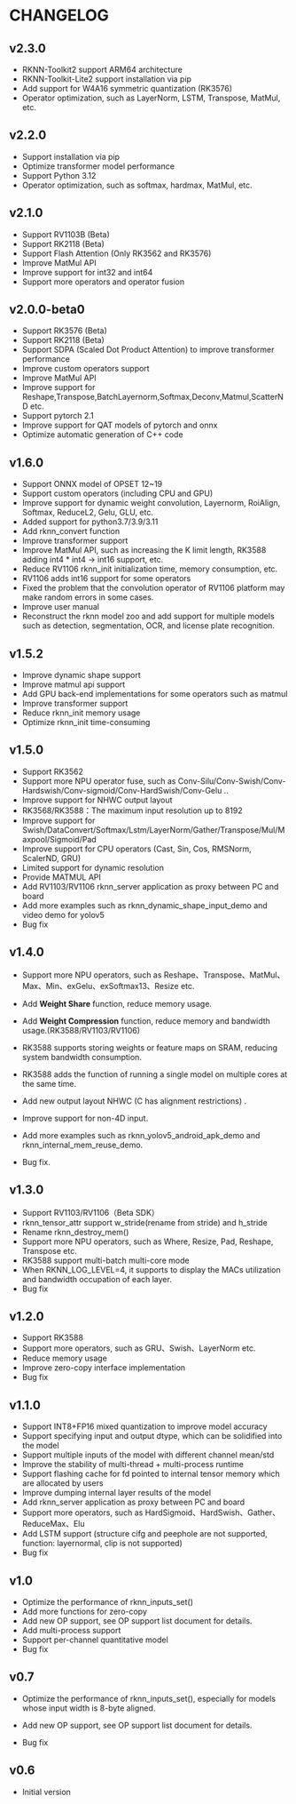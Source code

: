 # CHANGELOG

## v2.3.0

- RKNN-Toolkit2 support ARM64 architecture
- RKNN-Toolkit-Lite2 support installation via pip
- Add support for W4A16 symmetric quantization (RK3576)
- Operator optimization, such as LayerNorm, LSTM, Transpose, MatMul, etc.

## v2.2.0

- Support installation via pip
- Optimize transformer model performance
- Support Python 3.12
- Operator optimization, such as softmax, hardmax, MatMul, etc.

## v2.1.0

- Support RV1103B (Beta)
- Support RK2118 (Beta)
- Support Flash Attention (Only RK3562 and RK3576)
- Improve MatMul API
- Improve support for int32 and int64
- Support more operators and operator fusion

## v2.0.0-beta0

 - Support RK3576 (Beta)
 - Support RK2118 (Beta)
 - Support SDPA (Scaled Dot Product Attention) to improve transformer performance
 - Improve custom operators support
 - Improve MatMul API
 - Improve support for Reshape,Transpose,BatchLayernorm,Softmax,Deconv,Matmul,ScatterND etc.
 - Support pytorch 2.1
 - Improve support for QAT models of pytorch and onnx
 - Optimize automatic generation of C++ code



## v1.6.0

 - Support ONNX model of OPSET 12~19
 - Support custom operators (including CPU and GPU)
 - Improve support for dynamic weight convolution, Layernorm, RoiAlign, Softmax, ReduceL2, Gelu, GLU, etc.
 - Added support for python3.7/3.9/3.11
 - Add rknn_convert function
 - Improve transformer support
 - Improve MatMul API, such as increasing the K limit length, RK3588 adding int4 * int4 -> int16 support, etc.
 - Reduce RV1106 rknn_init initialization time, memory consumption, etc.
 - RV1106 adds int16 support for some operators
 - Fixed the problem that the convolution operator of RV1106 platform may make random errors in some cases.
 - Improve user manual
 - Reconstruct the rknn model zoo and add support for multiple models such as detection, segmentation, OCR, and license plate recognition.



## v1.5.2

- Improve dynamic shape support
- Improve matmul api support
- Add GPU back-end implementations for some operators such as matmul
- Improve transformer support
- Reduce rknn_init memory usage
- Optimize rknn_init time-consuming



## v1.5.0

- Support RK3562
- Support more NPU operator fuse, such as Conv-Silu/Conv-Swish/Conv-Hardswish/Conv-sigmoid/Conv-HardSwish/Conv-Gelu ..
- Improve support for  NHWC output layout
- RK3568/RK3588：The maximum input resolution up to 8192
- Improve support for Swish/DataConvert/Softmax/Lstm/LayerNorm/Gather/Transpose/Mul/Maxpool/Sigmoid/Pad
- Improve support for CPU operators (Cast, Sin, Cos, RMSNorm, ScalerND, GRU)
- Limited support for dynamic resolution
- Provide MATMUL API
- Add RV1103/RV1106 rknn_server application as proxy between PC and board
- Add more examples such as rknn_dynamic_shape_input_demo and video demo for yolov5
- Bug fix



## v1.4.0

- Support more NPU operators, such as Reshape、Transpose、MatMul、 Max、Min、exGelu、exSoftmax13、Resize etc.

- Add **Weight Share**  function, reduce memory usage.

- Add **Weight Compression** function, reduce memory and bandwidth usage.(RK3588/RV1103/RV1106)

- RK3588 supports storing weights or feature maps on SRAM, reducing system bandwidth consumption.

- RK3588 adds the function of running a single model on multiple cores at the same time.

- Add new output layout NHWC (C has alignment restrictions) .

- Improve support for non-4D input.

- Add more examples such as rknn_yolov5_android_apk_demo and rknn_internal_mem_reuse_demo.

- Bug fix.

    

## v1.3.0

- Support RV1103/RV1106（Beta SDK）
- rknn_tensor_attr support w_stride(rename from stride) and h_stride
- Rename rknn_destroy_mem()
- Support more NPU operators, such as Where, Resize, Pad, Reshape, Transpose etc.
- RK3588 support multi-batch multi-core mode
- When RKNN_LOG_LEVEL=4, it supports to display the MACs utilization and bandwidth occupation of each layer.
- Bug fix



## v1.2.0

- Support RK3588
- Support more operators, such as GRU、Swish、LayerNorm etc.
- Reduce memory usage
- Improve zero-copy interface implementation
- Bug fix



## v1.1.0

- Support INT8+FP16 mixed quantization to improve model accuracy
- Support specifying input and output dtype, which can be solidified into the model
- Support multiple inputs of the model with different channel mean/std
- Improve the stability of multi-thread + multi-process runtime
- Support flashing cache for fd pointed to internal tensor memory which are allocated by users
- Improve dumping internal layer results of the model
- Add rknn_server application as proxy between PC and board
- Support more operators, such as HardSigmoid、HardSwish、Gather、ReduceMax、Elu
- Add LSTM support (structure cifg and peephole are not supported, function: layernormal, clip is not supported)
- Bug fix



## v1.0

- Optimize the performance of rknn_inputs_set()
- Add more functions for zero-copy
- Add new OP support, see OP support list document for details.
- Add multi-process support
- Support per-channel quantitative model
- Bug fix



## v0.7

- Optimize the performance of rknn_inputs_set(), especially for models whose input width is 8-byte aligned.

- Add new OP support, see OP support list document for details.

- Bug fix

    

## v0.6
- Initial version

